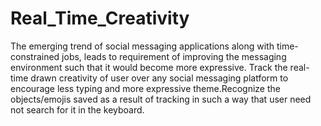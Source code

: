 # Real_Time_Creativity
The emerging trend of social messaging applications along with time-constrained jobs, leads to requirement of improving the messaging environment such that it would become more expressive. Track the real-time drawn creativity of user over any social messaging platform to encourage less typing and more expressive theme.Recognize the objects/emojis saved as a result of tracking in such a way that user need not search for it in the keyboard.
